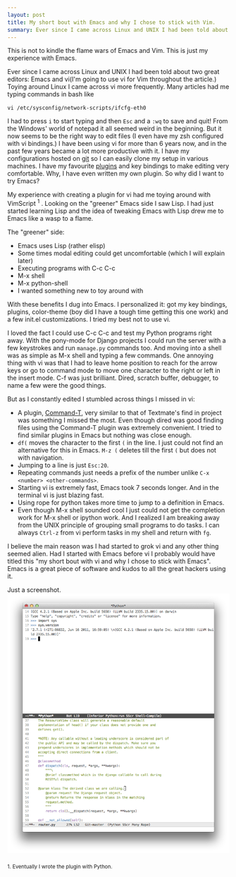 ```yaml
---
layout: post
title: My short bout with Emacs and why I chose to stick with Vim.
summary: Ever since I came across Linux and UNIX I had been told about two great editors- Emacs and vi. Toying around Linux I came across vi more frequently. Many articles had me typing commands in bash like 
---
```


This is not to kindle the flame wars of Emacs and Vim. This is just my experience with Emacs.

Ever since I came across Linux and UNIX I had been told about two great editors: Emacs and vi(I'm going to use vi for Vim throughout the article.) Toying around Linux I came across vi more frequently. Many articles had me typing commands in bash like 

    vi /etc/sysconfig/network-scripts/ifcfg-eth0

I had to press `i` to start typing and then `Esc` and a `:wq` to save and quit! From the Windows' world of notepad it all seemed weird in the beginning. But it now seems to be the right way to edit files (I even have my zsh configured with vi bindings.) I have been using vi for more than 6 years now, and in the past few years became a lot more productive with it. I have my configurations hosted on [git](https://github.com/satyajitranjeev/Dotvim) so I can easily clone my setup in various machines. I have my favourite [plugins](https://github.com/satyajitranjeev/Dotvim/tree/master/bundle) and key bindings to make editing very comfortable. Why, I have even written my own plugin. So why did I want to try Emacs? 

My experience with creating a plugin for vi had me toying around with VimScript <sup>1</sup> . Looking on the "greener" Emacs side I saw Lisp. I had just started learning Lisp and the idea of tweaking Emacs with Lisp drew me to Emacs like a wasp to a flame.

The "greener" side:
- Emacs uses Lisp (rather elisp)
- Some times modal editing could get uncomfortable (which I will explain later)
- Executing programs with C-c C-c
- M-x shell
- M-x python-shell
- I wanted something new to toy around with

With these benefits I dug into Emacs. I personalized it: got my key bindings, plugins, color-theme (boy did I have a tough time getting this one work) and a few init.el customizations. I tried my best not to use vi.

I loved the fact I could use C-c C-c and test my Python programs right away. With the pony-mode for Django projects I could run the server with a few keystrokes and run `manage.py` commands too. And moving into a shell was as simple as M-x shell and typing a few commands. One annoying thing with vi was that I had to leave home position to reach for the arrow keys or go to command mode to move one character to the right or left in the insert mode. C-f was just brilliant. Dired, scratch buffer, debugger, to name a few were the good things.

But as I constantly edited I stumbled across things I missed in vi: 
- A plugin, [Command-T](https://github.com/wincent/Command-T), very similar to that of Textmate's find in project was something I missed the most. Even though dired was good finding files using the Command-T plugin was extremely convenient. I tried to find similar plugins in Emacs but nothing was close enough.
- `df(` moves the character to the first `(` in the line. I just could not find an alternative for this in Emacs. `M-z (` deletes till the first `(` but does not with navigation.
- Jumping to a line is just `Esc:20`.
- Repeating commands just needs a prefix of the number unlike `C-x <number> <other-commands>`.
- Starting vi is extremely fast, Emacs took 7 seconds longer. And in the terminal vi is just blazing fast.
- Using rope for python takes more time to jump to a definition in Emacs.
- Even though M-x shell sounded cool I just could not get the completion work for M-x shell or ipython work. And I realized I am breaking away from the UNIX principle of grouping small programs to do tasks. I can always `Ctrl-z` from vi perform tasks in my shell and return with `fg`.


I believe the main reason was I had started to grok vi and any other thing seemed alien. Had I started with Emacs before vi I probably would have titled this "my short bout with vi and why I chose to stick with Emacs". Emacs is a great piece of software and kudos to all the great hackers using it. 
  
  
Just a screenshot.
![Screenshot Emacs](/images/others/emacs.png "Just a screenshot.")
  
   
<sub>1. Eventually I wrote the plugin with Python.</sub>
